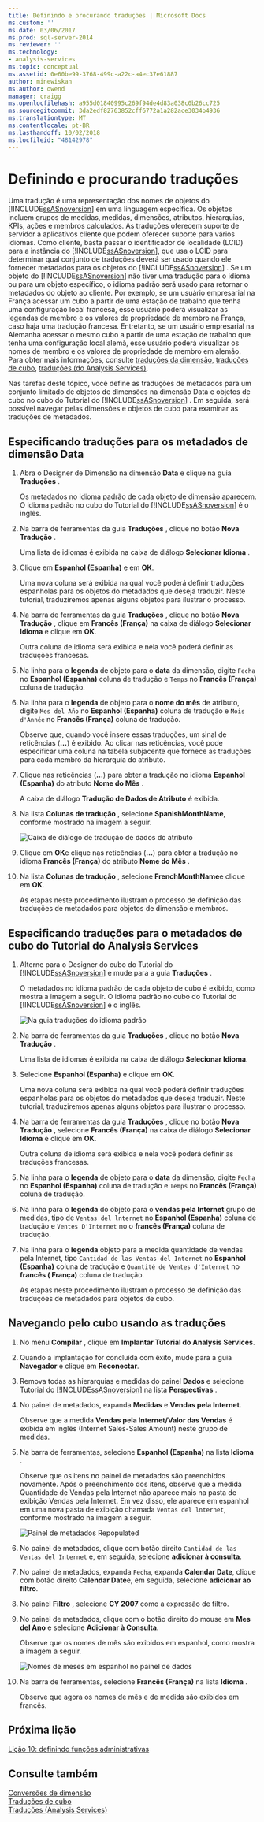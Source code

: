 ```yaml
---
title: Definindo e procurando traduções | Microsoft Docs
ms.custom: ''
ms.date: 03/06/2017
ms.prod: sql-server-2014
ms.reviewer: ''
ms.technology:
- analysis-services
ms.topic: conceptual
ms.assetid: 0e60be99-3768-499c-a22c-a4ec37e61887
author: minewiskan
ms.author: owend
manager: craigg
ms.openlocfilehash: a955d01840995c269f94de4d83a038c0b26cc725
ms.sourcegitcommit: 3da2edf82763852cff6772a1a282ace3034b4936
ms.translationtype: MT
ms.contentlocale: pt-BR
ms.lasthandoff: 10/02/2018
ms.locfileid: "48142978"
---
```

# <a name="defining-and-browsing-translations"></a>Definindo e procurando traduções
  Uma tradução é uma representação dos nomes de objetos do [!INCLUDE[ssASnoversion](../includes/ssasnoversion-md.md)] em uma linguagem específica. Os objetos incluem grupos de medidas, medidas, dimensões, atributos, hierarquias, KPIs, ações e membros calculados. As traduções oferecem suporte de servidor a aplicativos cliente que podem oferecer suporte para vários idiomas. Como cliente, basta passar o identificador de localidade (LCID) para a instância do [!INCLUDE[ssASnoversion](../includes/ssasnoversion-md.md)], que usa o LCID para determinar qual conjunto de traduções deverá ser usado quando ele fornecer metadados para os objetos do [!INCLUDE[ssASnoversion](../includes/ssasnoversion-md.md)] . Se um objeto do [!INCLUDE[ssASnoversion](../includes/ssasnoversion-md.md)] não tiver uma tradução para o idioma ou para um objeto específico, o idioma padrão será usado para retornar o metadados do objeto ao cliente. Por exemplo, se um usuário empresarial na França acessar um cubo a partir de uma estação de trabalho que tenha uma configuração local francesa, esse usuário poderá visualizar as legendas de membro e os valores de propriedade de membro na França, caso haja uma tradução francesa. Entretanto, se um usuário empresarial na Alemanha acessar o mesmo cubo a partir de uma estação de trabalho que tenha uma configuração local alemã, esse usuário poderá visualizar os nomes de membro e os valores de propriedade de membro em alemão. Para obter mais informações, consulte [traduções da dimensão](multidimensional-models-olap-logical-dimension-objects/dimension-translations.md), [traduções de cubo](multidimensional-models-olap-logical-cube-objects/cube-translations.md), [traduções &#40;do Analysis Services&#41;](translations-analysis-services.md).  
  
 Nas tarefas deste tópico, você define as traduções de metadados para um conjunto limitado de objetos de dimensões na dimensão Data e objetos de cubo no cubo do Tutorial do [!INCLUDE[ssASnoversion](../includes/ssasnoversion-md.md)] . Em seguida, será possível navegar pelas dimensões e objetos de cubo para examinar as traduções de metadados.  
  
## <a name="specifying-translations-for-the-date-dimension-metadata"></a>Especificando traduções para os metadados de dimensão Data  
  
1.  Abra o Designer de Dimensão na dimensão **Data** e clique na guia **Traduções** .  
  
     Os metadados no idioma padrão de cada objeto de dimensão aparecem. O idioma padrão no cubo do Tutorial do [!INCLUDE[ssASnoversion](../includes/ssasnoversion-md.md)] é o inglês.  
  
2.  Na barra de ferramentas da guia **Traduções** , clique no botão **Nova Tradução** .  
  
     Uma lista de idiomas é exibida na caixa de diálogo **Selecionar Idioma** .  
  
3.  Clique em **Espanhol (Espanha)** e em **OK**.  
  
     Uma nova coluna será exibida na qual você poderá definir traduções espanholas para os objetos do metadados que deseja traduzir. Neste tutorial, traduziremos apenas alguns objetos para ilustrar o processo.  
  
4.  Na barra de ferramentas da guia **Traduções** , clique no botão **Nova Tradução** , clique em **Francês (França)** na caixa de diálogo **Selecionar Idioma** e clique em **OK**.  
  
     Outra coluna de idioma será exibida e nela você poderá definir as traduções francesas.  
  
5.  Na linha para o **legenda** de objeto para o **data** da dimensão, digite `Fecha` no **Espanhol (Espanha)** coluna de tradução e `Temps` no  **Francês (França)** coluna de tradução.  
  
6.  Na linha para o **legenda** de objeto para o **nome do mês** de atributo, digite `Mes del Año` no **Espanhol (Espanha)** coluna de tradução e `Mois d'Année` no **Francês (França)** coluna de tradução.  
  
     Observe que, quando você insere essas traduções, um sinal de reticências (**…**) é exibido. Ao clicar nas reticências, você pode especificar uma coluna na tabela subjacente que fornece as traduções para cada membro da hierarquia do atributo.  
  
7.  Clique nas reticências (**…**) para obter a tradução no idioma **Espanhol (Espanha)** do atributo **Nome do Mês** .  
  
     A caixa de diálogo **Tradução de Dados de Atributo** é exibida.  
  
8.  Na lista **Colunas de tradução** , selecione **SpanishMonthName**, conforme mostrado na imagem a seguir.  
  
     ![Caixa de diálogo de tradução de dados do atributo](../../2014/tutorials/media/l9-translations-4.gif "caixa de diálogo tradução de dados de atributo")  
  
9. Clique em **OK**e clique nas reticências (**…**) para obter a tradução no idioma **Francês (França)** do atributo **Nome do Mês** .  
  
10. Na lista **Colunas de tradução** , selecione **FrenchMonthName**e clique em **OK**.  
  
     As etapas neste procedimento ilustram o processo de definição das traduções de metadados para objetos de dimensão e membros.  
  
## <a name="specifying-translations-for-the-analysis-services-tutorial-cube-metadata"></a>Especificando traduções para o metadados de cubo do Tutorial do Analysis Services  
  
1.  Alterne para o Designer do cubo do Tutorial do [!INCLUDE[ssASnoversion](../includes/ssasnoversion-md.md)] e mude para a guia **Traduções** .  
  
     O metadados no idioma padrão de cada objeto de cubo é exibido, como mostra a imagem a seguir. O idioma padrão no cubo do Tutorial do [!INCLUDE[ssASnoversion](../includes/ssasnoversion-md.md)] é o inglês.  
  
     ![Na guia traduções do idioma padrão](../../2014/tutorials/media/l9-translations-5.gif "na guia traduções do idioma padrão")  
  
2.  Na barra de ferramentas da guia **Traduções** , clique no botão **Nova Tradução** .  
  
     Uma lista de idiomas é exibida na caixa de diálogo **Selecionar Idioma**.  
  
3.  Selecione **Espanhol (Espanha)** e clique em **OK**.  
  
     Uma nova coluna será exibida na qual você poderá definir traduções espanholas para os objetos do metadados que deseja traduzir. Neste tutorial, traduziremos apenas alguns objetos para ilustrar o processo.  
  
4.  Na barra de ferramentas da guia **Traduções** , clique no botão **Nova Tradução** , selecione **Francês (França)** na caixa de diálogo **Selecionar Idioma** e clique em **OK**.  
  
     Outra coluna de idioma será exibida e nela você poderá definir as traduções francesas.  
  
5.  Na linha para o **legenda** de objeto para o **data** da dimensão, digite `Fecha` no **Espanhol (Espanha)** coluna de tradução e `Temps` no  **Francês (França)** coluna de tradução.  
  
6.  Na linha para o **legenda** do objeto para o **vendas pela Internet** grupo de medidas, tipo de `Ventas del lnternet` no **Espanhol (Espanha)** coluna de tradução e `Ventes D'Internet` no o **francês (França)** coluna de tradução.  
  
7.  Na linha para o **legenda** objeto para a medida quantidade de vendas pela Internet, tipo `Cantidad de las Ventas del Internet` no **Espanhol (Espanha)** coluna de tradução e `Quantité de Ventes d'Internet` no **francês ( França)** coluna de tradução.  
  
     As etapas neste procedimento ilustram o processo de definição das traduções de metadados para objetos de cubo.  
  
## <a name="browsing-the-cube-by-using-translations"></a>Navegando pelo cubo usando as traduções  
  
1.  No menu **Compilar** , clique em **Implantar Tutorial do Analysis Services**.  
  
2.  Quando a implantação for concluída com êxito, mude para a guia **Navegador** e clique em **Reconectar**.  
  
3.  Remova todas as hierarquias e medidas do painel **Dados** e selecione Tutorial do [!INCLUDE[ssASnoversion](../includes/ssasnoversion-md.md)] na lista **Perspectivas** .  
  
4.  No painel de metadados, expanda **Medidas** e **Vendas pela Internet**.  
  
     Observe que a medida **Vendas pela Internet/Valor das Vendas** é exibida em inglês (Internet Sales-Sales Amount) neste grupo de medidas.  
  
5.  Na barra de ferramentas, selecione **Espanhol (Espanha)** na lista **Idioma** .  
  
     Observe que os itens no painel de metadados são preenchidos novamente. Após o preenchimento dos itens, observe que a medida Quantidade de Vendas pela Internet não aparece mais na pasta de exibição Vendas pela Internet. Em vez disso, ele aparece em espanhol em uma nova pasta de exibição chamada `Ventas del lnternet`, conforme mostrado na imagem a seguir.  
  
     ![Painel de metadados Repopulated](../../2014/tutorials/media/l9-translations-6.gif "Repopulated painel de metadados")  
  
6.  No painel de metadados, clique com botão direito `Cantidad de las Ventas del Internet` e, em seguida, selecione **adicionar à consulta**.  
  
7.  No painel de metadados, expanda `Fecha`, expanda **Calendar Date**, clique com botão direito **Calendar Date**e, em seguida, selecione **adicionar ao filtro**.  
  
8.  No painel **Filtro** , selecione **CY 2007** como a expressão de filtro.  
  
9. No painel de metadados, clique com o botão direito do mouse em **Mes del Ano** e selecione **Adicionar à Consulta**.  
  
     Observe que os nomes de mês são exibidos em espanhol, como mostra a imagem a seguir.  
  
     ![Nomes de meses em espanhol no painel de dados](../../2014/tutorials/media/l9-translations-7.gif "nomes de meses em espanhol no painel de dados")  
  
10. Na barra de ferramentas, selecione **Francês (França)** na lista **Idioma** .  
  
     Observe que agora os nomes de mês e de medida são exibidos em francês.  
  
## <a name="next-lesson"></a>Próxima lição  
 [Lição 10: definindo funções administrativas](../analysis-services/lesson-10-defining-administrative-roles.md)  
  
## <a name="see-also"></a>Consulte também  
 [Conversões de dimensão](multidimensional-models-olap-logical-dimension-objects/dimension-translations.md)   
 [Traduções de cubo](multidimensional-models-olap-logical-cube-objects/cube-translations.md)   
 [Traduções &#40;Analysis Services&#41;](translations-analysis-services.md)  
  
  

